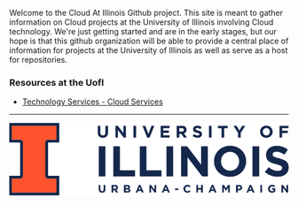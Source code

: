 
Welcome to the Cloud At Illinois Github project. This site is meant to gather information on Cloud projects at the University of Illinois involving Cloud technology.  We're just getting started and are in the early stages, but our hope is that this github organization will be able to provide a central place of information for projects at the University of Illinois as well as serve as a host for repositories. 

### Resources at the UofI
- [Technology Services - Cloud Services](https://cloud.illinois.edu/)

---

![wordmark](/images/wordmark.png)
